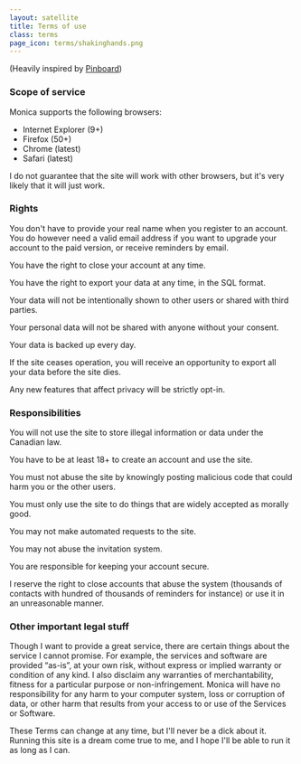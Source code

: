```yaml
---
layout: satellite
title: Terms of use
class: terms
page_icon: terms/shakinghands.png
---
```


(Heavily inspired by [Pinboard](https://pinboard.in/tos/))

### Scope of service

Monica supports the following browsers:
* Internet Explorer (9+)
* Firefox (50+)
* Chrome (latest)
* Safari (latest)

I do not guarantee that the site will work with other browsers, but it's very
likely that it will just work.

### Rights

You don't have to provide your real name when you register to an account. You
do however need a valid email address if you want to upgrade your account to
the paid version, or receive reminders by email.

You have the right to close your account at any time.

You have the right to export your data at any time, in the SQL format.

Your data will not be intentionally shown to other users or shared with third
parties.

Your personal data will not be shared with anyone without your consent.

Your data is backed up every day.

If the site ceases operation, you will receive an opportunity to export all
your data before the site dies.

Any new features that affect privacy will be strictly opt-in.

### Responsibilities

You will not use the site to store illegal information or data under the
Canadian law.

You have to be at least 18+ to create an account and use the site.

You must not abuse the site by knowingly posting malicious code that could harm
you or the other users.

You must only use the site to do things that are widely accepted as morally
good.

You may not make automated requests to the site.

You may not abuse the invitation system.

You are responsible for keeping your account secure.

I reserve the right to close accounts that abuse the system (thousands of
contacts with hundred of thousands of reminders for instance) or use it in an
unreasonable manner.

### Other important legal stuff

Though I want to provide a great service, there are certain things about the
service I cannot promise. For example, the services and software are provided
“as-is”, at your own risk, without express or implied warranty or condition of
any kind. I also disclaim any warranties of merchantability, fitness for a
particular purpose or non-infringement. Monica will have no responsibility for
any harm to your computer system, loss or corruption of data, or other harm
that results from your access to or use of the Services or Software.

These Terms can change at any time, but I'll never be a dick about it. Running
this site is a dream come true to me, and I hope I'll be able to run it as long
as I can.
